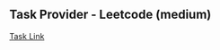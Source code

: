 ## Task Provider - Leetcode (medium)

[Task Link](https://leetcode.com/problems/letter-combinations-of-a-phone-number/description/?envType=study-plan-v2&envId=top-interview-150)